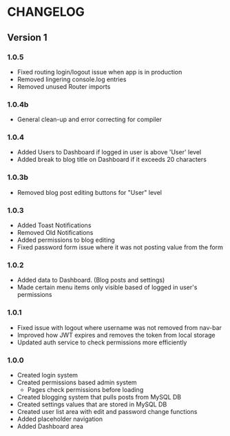 # CHANGELOG

## Version 1

### 1.0.5
- Fixed routing login/logout issue when app is in production
- Removed lingering console.log entries
- Removed unused Router imports

### 1.0.4b
- General clean-up and error correcting for compiler

### 1.0.4
- Added Users to Dashboard if logged in user is above 'User' level
- Added break to blog title on Dashboard if it exceeds 20 characters

### 1.0.3b
- Removed blog post editing buttons for "User" level

### 1.0.3
- Added Toast Notifications
- Removed Old Notifications
- Added permissions to blog editing
- Fixed password form issue where it was not posting value from the form

### 1.0.2
- Added data to Dashboard. (Blog posts and settings)
- Made certain menu items only visible based of logged in user's permissions

### 1.0.1
- Fixed issue with logout where username was not removed from nav-bar
- Improved how JWT expires and removes the token from local storage
- Updated auth service to check permissions more efficiently

### 1.0.0
- Created login system
- Created permissions based admin system
    - Pages check permissions before loading
- Created blogging system that pulls posts from MySQL DB
- Created settings values that are stored in MySQL DB
- Created user list area with edit and password change functions
- Added placeholder navigation
- Added Dashboard area
